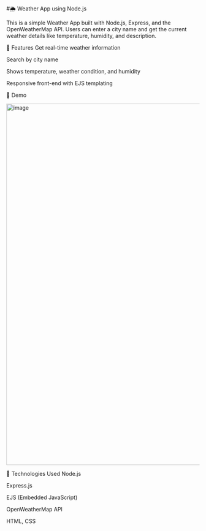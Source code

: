 #🌦️ Weather App using Node.js

This is a simple Weather App built with Node.js, Express, and the OpenWeatherMap API. Users can enter a city name and get the current weather details like temperature, humidity, and description.

🔧 Features
Get real-time weather information

Search by city name

Shows temperature, weather condition, and humidity

Responsive front-end with EJS templating

📸 Demo

<img width="1920" height="944" alt="image" src="https://github.com/user-attachments/assets/34b915cd-45cf-4e12-a3d8-94778c42b685" />


🚀 Technologies Used
Node.js

Express.js

EJS (Embedded JavaScript)

OpenWeatherMap API

HTML, CSS

